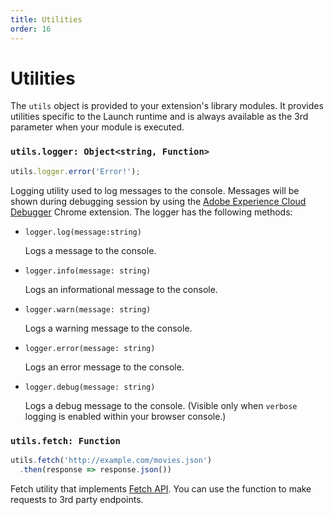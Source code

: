 ```yaml
---
title: Utilities
order: 16
---
```


# Utilities

The `utils` object is provided to your extension's library modules. It provides utilities specific to the Launch runtime and is always available as the 3rd parameter when your module is executed.

### `utils.logger: Object<string, Function>`

```javascript
utils.logger.error('Error!');
```

Logging utility used to log messages to the console. Messages will be shown during debugging session by using the [Adobe Experience Cloud Debugger](https://chrome.google.com/webstore/detail/adobe-experience-cloud-de/ocdmogmohccmeicdhlhhgepeaijenapj?src=propaganda) Chrome extension. The logger has the following methods:

* `logger.log(message:string)`

  Logs a message to the console.

* `logger.info(message: string)`

  Logs an informational message to the console.

* `logger.warn(message: string)`

  Logs a warning message to the console.

* `logger.error(message: string)`

  Logs an error message to the console.

* `logger.debug(message: string)`

  Logs a debug message to the console. (Visible only when `verbose` logging is enabled within your browser console.)

### `utils.fetch: Function`

```javascript
utils.fetch('http://example.com/movies.json')
  .then(response => response.json())
```

Fetch utility that implements [Fetch API](https://developer.mozilla.org/en-US/docs/Web/API/Fetch_API). You can use the function to make requests to 3rd party endpoints.
